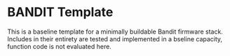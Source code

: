 # BANDIT Template
This is a baseline template for a minimally buildable Bandit firmware stack.  
Includes in their entirety are tested and implemented in a bseline capacity, function code is not evaluated here.
